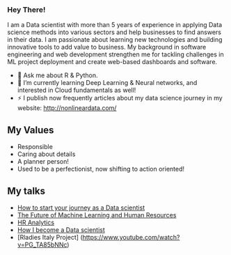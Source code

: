 ### Hey There!
I am a Data scientist with more than 5 years of experience in applying Data science methods into various sectors and help businesses to find answers in their data.
I am passionate about learning new technologies and building innovative tools to add value to business.
My background in software engineering and web development strengthen me for tackling challenges in ML project deployment and create web-based dashboards and software.
- 💬 Ask me about R & Python.
- 🌱 I’m currently learning Deep Learning & Neural networks, and interested in Cloud fundamentals as well!
- ⚡ I publish now frequently articles about my data science journey in my website: http://nonlineardata.com/ 

## My Values
- Responsible
- Caring about details
- A planner person!
- Used to be a perfectionist, now shifting to action oriented!

## My talks
- [How to start your journey as a Data scientist](https://www.slideshare.net/parvaneshafiei/how-to-start-your-journey-as-a-data-scientist)
- [The Future of Machine Learning and Human Resources ](http://www.experian.com/blogs/news/datatalk/hr-analytics/) 
- [HR Analytics](https://github.com/parvanesh/Talks/blob/master/hr_analytics.pdf)
- [How I become a Data scientist](https://github.com/parvanesh/Talks/blob/master/HowIBecomeDS.pdf)
- [Rladies Italy Project] (https://www.youtube.com/watch?v=PG_TA85bNNc)
<!--
**parvanesh/parvanesh** is a ✨ _special_ ✨ repository because its `README.md` (this file) appears on your GitHub profile.

Here are some ideas to get you started:

- 🔭 I’m currently working on ...
- 🌱 I’m currently learning ...
- 👯 I’m looking to collaborate on ...
- 🤔 I’m looking for help with ...
- 💬 Ask me about ...
- 📫 How to reach me: ...
- 😄 Pronouns: ...
- ⚡ Fun fact: ...
-->
